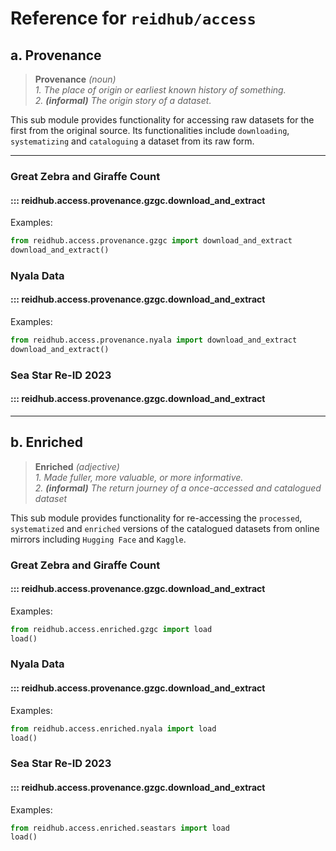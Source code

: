# Reference for `reidhub/access`

## a. Provenance

> **Provenance** *(noun)*  
> *1. The place of origin or earliest known history of something.*  
> *2. **(informal)** The origin story of a dataset.*  


This sub module provides functionality for accessing raw datasets for the first from the original source.  Its functionalities include `downloading`, `systematizing` and `cataloguing` a dataset from its raw form.

---

### Great Zebra and Giraffe Count

#### ::: reidhub.access.provenance.gzgc.download_and_extract

Examples:

```python
from reidhub.access.provenance.gzgc import download_and_extract
download_and_extract()
```

### Nyala Data

#### ::: reidhub.access.provenance.gzgc.download_and_extract 

<!--## Change above!!-->

Examples:

```python
from reidhub.access.provenance.nyala import download_and_extract
download_and_extract()
```


### Sea Star Re-ID 2023

#### ::: reidhub.access.provenance.gzgc.download_and_extract

<!--
Examples:

```python
from reidhub.access.provenance.seastars import download_and_extract
download_and_extract()
```
-->

---
## b. Enriched

> **Enriched** *(adjective)*  
> *1. Made fuller, more valuable, or more informative.*  
> *2. **(informal)** The return journey of a once-accessed and catalogued dataset*

This sub module provides functionality for re-accessing the `processed`, `systematized` and `enriched` versions of the catalogued datasets from online mirrors including `Hugging Face` and `Kaggle`. 


### Great Zebra and Giraffe Count
#### ::: reidhub.access.provenance.gzgc.download_and_extract

Examples:

```python
from reidhub.access.enriched.gzgc import load
load()
```

### Nyala Data

#### ::: reidhub.access.provenance.gzgc.download_and_extract 

<!--## Change above!!-->

Examples:

```python
from reidhub.access.enriched.nyala import load
load()
```


### Sea Star Re-ID 2023

#### ::: reidhub.access.provenance.gzgc.download_and_extract

Examples:

```python
from reidhub.access.enriched.seastars import load
load()
```
